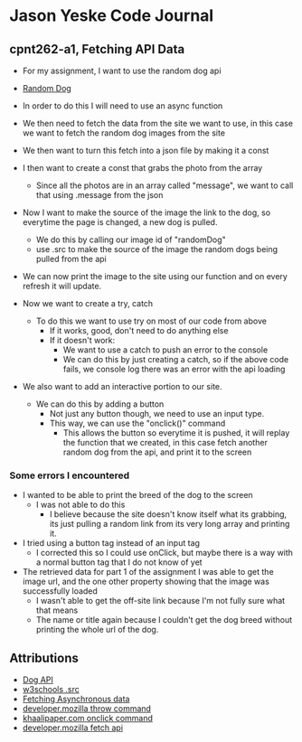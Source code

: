 # Jason Yeske Code Journal

## cpnt262-a1, Fetching API Data

- For my assignment, I want to use the random dog api
- [Random Dog](https://dog.ceo/dog-api/documentation/random)
- In order to do this I will need to use an async function
- We then need to fetch the data from the site we want to use, in this case we want to fetch the random dog images from the site
- We then want to turn this fetch into a json file by making it a const

- I then want to create a const that grabs the photo from the array
    - Since all the photos are in an array called "message", we want to call that using .message from the json
- Now I want to make the source of the image the link to the dog, so everytime the page is changed, a new dog is pulled.
    - We do this by calling our image id of "randomDog"
    - use .src to make the source of the image the random dogs being pulled from the api

- We can now print the image to the site using our function and on every refresh it will update.


- Now we want to create a try, catch
    - To do this we want to use try on most of our code from above
        - If it works, good, don't need to do anything else
        - If it doesn't work:
            - We want to use a catch to push an error to the console
            - We can do this by just creating a catch, so if the above code fails, we console log there was an error with the api loading


- We also want to add an interactive portion to our site.
    - We can do this by adding a button
        - Not just any button though, we need to use an input type.
        - This way, we can use the "onclick()" command
            - This allows the button so everytime it is pushed, it will replay the function that we created, in this case fetch another random dog from the api, and print it to the screen


### Some errors I encountered
- I wanted to be able to print the breed of the dog to the screen
    - I was not able to do this
        - I believe because the site doesn't know itself what its grabbing, its just pulling a random link from its very long array and printing it.
- I tried using a button tag instead of an input tag
    - I corrected this so I could use onClick, but maybe there is a way with a normal button tag that I do not know of yet
- The retrieved data for part 1 of the assignment I was able to get the image url, and the one other property showing that the image was successfully loaded
    - I wasn't able to get the off-site link because I'm not fully sure what that means
    - The name or title again because I couldn't get the dog breed without printing the whole url of the dog.


## Attributions

- [Dog API](https://dog.ceo/dog-api/documentation/)
- [w3schools .src](https://www.w3schools.com/jsref/prop_script_src.asp)
- [Fetching Asynchronous data](https://gist.github.com/acidtone/82944dbaa59aef9247833fe79eae3fb2)
- [developer.mozilla throw command](https://developer.mozilla.org/en-US/docs/Web/JavaScript/Reference/Statements/throw)
- [khaalipaper.com onclick command](https://khaalipaper.com/javascript/javascript-change-image-onclick-event.php#parentHorizontalTab1)
- [developer.mozilla fetch api](https://developer.mozilla.org/en-US/docs/Web/API/Fetch_API/Using_Fetch)


